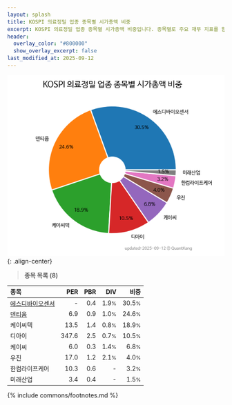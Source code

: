 ```yaml
---
layout: splash
title: KOSPI 의료정밀 업종 종목별 시가총액 비중
excerpt: KOSPI 의료정밀 업종 종목별 시가총액 비중입니다. 종목별로 주요 재무 지표를 함께 표시합니다.
header:
  overlay_color: "#800000"
  show_overlay_excerpt: false
last_modified_at: 2025-09-12
---
```



![KOSPI 의료정밀 업종 종목별 시가총액 비중](/stats/sector/images/kospi_업종_의료정밀_종목.png){: .align-center}


> **종목 목록 (8)**<a id="list"></a>

| **종목** | **PER** | **PBR** | **DIV** | **비중** |
| :------- | ------: | ------: | ------: | -------: |
| [에스디바이오센서](/137310/) | - | 0.4 | 1.9<small>%</small> | 30.5<small>%</small> |
| [덴티움](/145720/) | 6.9 | 0.9 | 1.0<small>%</small> | 24.6<small>%</small> |
| 케이씨텍 | 13.5 | 1.4 | 0.8<small>%</small> | 18.9<small>%</small> |
| 디아이 | 347.6 | 2.5 | 0.7<small>%</small> | 10.5<small>%</small> |
| 케이씨 | 6.0 | 0.3 | 1.4<small>%</small> | 6.8<small>%</small> |
| 우진 | 17.0 | 1.2 | 2.1<small>%</small> | 4.0<small>%</small> |
| 한컴라이프케어 | 10.3 | 0.6 | - | 3.2<small>%</small> |
| 미래산업 | 3.4 | 0.4 | - | 1.5<small>%</small> |

{% include commons/footnotes.md %}